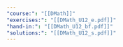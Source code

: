 ```yaml
---
"course:": "[[DMath]]"
"exercises:": "[[DMath_U12_e.pdf]]"
"hand-in:": "[[DMath_U12_bf.pdf]]"
"solutions:": "[[DMath_U12_s.pdf]]"
---
```

